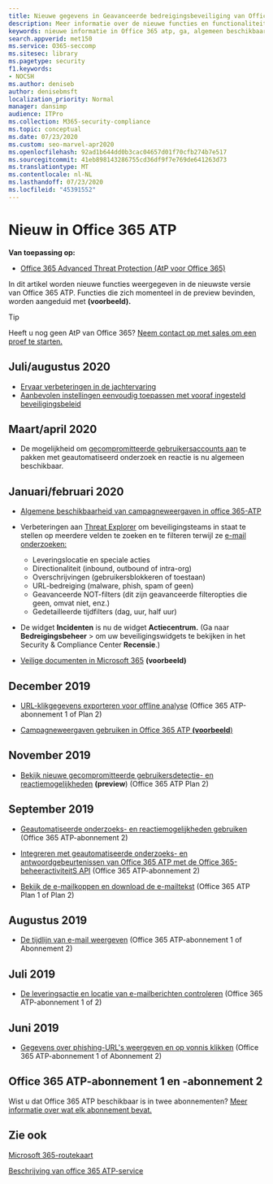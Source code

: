 ```yaml
---
title: Nieuwe gegevens in Geavanceerde bedreigingsbeveiliging van Office 365
description: Meer informatie over de nieuwe functies en functionaliteit die beschikbaar zijn in de nieuwste versie van Microsoft Office 365 ATP.
keywords: nieuwe informatie in Office 365 atp, ga, algemeen beschikbaar, mogelijkheden, beschikbaar, nieuw
search.appverid: met150
ms.service: O365-seccomp
ms.sitesec: library
ms.pagetype: security
f1.keywords:
- NOCSH
ms.author: deniseb
author: denisebmsft
localization_priority: Normal
manager: dansimp
audience: ITPro
ms.collection: M365-security-compliance
ms.topic: conceptual
ms.date: 07/23/2020
ms.custom: seo-marvel-apr2020
ms.openlocfilehash: 92ad1b644dd0b3cac04657d01f70cfb274b7e517
ms.sourcegitcommit: 41eb898143286755cd36df9f7e769de641263d73
ms.translationtype: MT
ms.contentlocale: nl-NL
ms.lasthandoff: 07/23/2020
ms.locfileid: "45391552"
---
```

# <a name="whats-new-in-office-365-atp"></a>Nieuw in Office 365 ATP

**Van toepassing op:**

- [Office 365 Advanced Threat Protection (AtP voor Office 365)](office-365-atp.md)

In dit artikel worden nieuwe functies weergegeven in de nieuwste versie van Office 365 ATP. Functies die zich momenteel in de preview bevinden, worden aangeduid met **(voorbeeld).**

> [!TIP]
> Heeft u nog geen AtP van Office 365? [Neem contact op met sales om een proef te starten.](https://go.microsoft.com/fwlink/p/?LinkId=518644)

## <a name="julyaugust-2020"></a>Juli/augustus 2020 

- [Ervaar verbeteringen in de jachtervaring](threat-explorer.md#experience-improvements-to-threat-explorer-and-real-time-detections)
- [Aanbevolen instellingen eenvoudig toepassen met vooraf ingesteld beveiligingsbeleid](preset-security-policies.md)

## <a name="marchapril-2020"></a>Maart/april 2020

- De mogelijkheid om [gecompromitteerde gebruikersaccounts aan](https://docs.microsoft.com/microsoft-365/security/office-365-security/address-compromised-users-quickly?view=o365-worldwide) te pakken met geautomatiseerd onderzoek en reactie is nu algemeen beschikbaar.

## <a name="januaryfebruary-2020"></a>Januari/februari 2020

- [Algemene beschikbaarheid van campagneweergaven in office 365-ATP](campaigns.md)
- Verbeteringen aan [Threat Explorer](threat-explorer.md) om beveiligingsteams in staat te stellen op meerdere velden te zoeken en te filteren terwijl ze [e-mail onderzoeken:](investigate-malicious-email-that-was-delivered.md)
    - Leveringslocatie en speciale acties
    - Directionaliteit (inbound, outbound of intra-org)
    - Overschrijvingen (gebruikersblokkeren of toestaan)
    - URL-bedreiging (malware, phish, spam of geen)
    - Geavanceerde NOT-filters (dit zijn geavanceerde filteropties die geen, omvat niet, enz.)
    - Gedetailleerde tijdfilters (dag, uur, half uur) 

- De widget **Incidenten** is nu de widget **Actiecentrum.** (Ga naar **Bedreigingsbeheer**  >  om uw beveiligingswidgets te bekijken in het Security & Compliance Center **Recensie**.)

- [Veilige documenten in Microsoft 365](https://docs.microsoft.com/microsoft-365/security/office-365-security/safe-docs) **(voorbeeld)**

## <a name="december-2019"></a>December 2019

- [URL-klikgegevens exporteren voor offline analyse](threat-explorer.md#new-features-in-threat-explorer-and-real-time-detections) (Office 365 ATP-abonnement 1 of Plan 2)

- [Campagneweergaven gebruiken in Office 365 ATP **(voorbeeld**)](campaigns.md)

## <a name="november-2019"></a>November 2019

- [Bekijk nieuwe gecompromitteerde gebruikersdetectie- en reactiemogelijkheden](address-compromised-users-quickly.md) **(preview**) (Office 365 ATP Plan 2)

## <a name="september-2019"></a>September 2019

- [Geautomatiseerde onderzoeks- en reactiemogelijkheden gebruiken](automated-investigation-response-office.md) (Office 365 ATP-abonnement 2)

- [Integreren met geautomatiseerde onderzoeks- en antwoordgebeurtenissen van Office 365 ATP met de Office 365-beheeractiviteitS API](https://docs.microsoft.com/office/office-365-management-api/office-365-management-activity-api-schema#office-365-advanced-threat-protection-and-threat-investigation-and-response-schema) (Office 365 ATP-abonnement 2)

- [Bekijk de e-mailkoppen en download de e-mailtekst](investigate-malicious-email-that-was-delivered.md) (Office 365 ATP Plan 1 of Plan 2)

## <a name="august-2019"></a>Augustus 2019

- [De tijdlijn van e-mail weergeven](investigate-malicious-email-that-was-delivered.md#view-the-timeline-of-your-email) (Office 365 ATP-abonnement 1 of Abonnement 2)

## <a name="july-2019"></a>Juli 2019

- [De leveringsactie en locatie van e-mailberichten controleren](investigate-malicious-email-that-was-delivered.md#check-the-delivery-action-and-location) (Office 365 ATP-abonnement 1 of 2)

## <a name="june-2019"></a>Juni 2019

- [Gegevens over phishing-URL's weergeven en op vonnis klikken](threat-explorer.md#view-data-about-phishing-urls-and-click-verdict) (Office 365 ATP-abonnement 1 of Abonnement 2)

## <a name="office-365-atp-plan-1-and-plan-2"></a>Office 365 ATP-abonnement 1 en -abonnement 2

Wist u dat Office 365 ATP beschikbaar is in twee abonnementen? [Meer informatie over wat elk abonnement bevat.](office-365-atp.md#office-365-atp-plan-1-and-plan-2)

## <a name="see-also"></a>Zie ook

[Microsoft 365-routekaart](https://www.microsoft.com/microsoft-365/roadmap)

[Beschrijving van office 365 ATP-service](https://docs.microsoft.com/office365/servicedescriptions/office-365-advanced-threat-protection-service-description)


